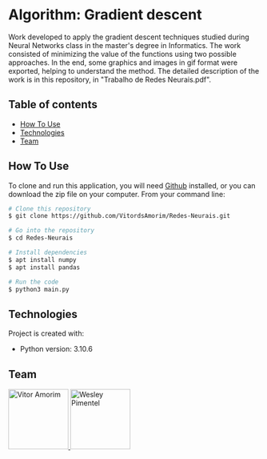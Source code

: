 # Algorithm: Gradient descent

Work developed to apply the gradient descent techniques studied during Neural Networks class in the master's degree in Informatics. The work consisted of minimizing the value of the functions using two possible approaches. In the end, some graphics and images in gif format were exported, helping to understand the method. The detailed description of the work is in this repository, in "Trabalho de Redes Neurais.pdf".

## Table of contents
* [How To Use](#how-to-use)
* [Technologies](#technologies)
* [Team](#team)


## How To Use

To clone and run this application, you will need [Github](https://github.com/git-guides/install-git) installed, or you can download the zip file on your computer. From your command line:

```bash
# Clone this repository
$ git clone https://github.com/VitordsAmorim/Redes-Neurais.git

# Go into the repository
$ cd Redes-Neurais

# Install dependencies
$ apt install numpy
$ apt install pandas

# Run the code
$ python3 main.py
```


## Technologies
Project is created with:
* Python version: 3.10.6

## Team

<div align="left">
  <a href="https://github.com/VitordsAmorim">
  <img src="https://github.com/VitordsAmorim.png" width="120" title="Vitor Amorim"/>
  </a>
  <a href="https://github.com/WesleyPereiraPimentel">
  <img src="https://github.com/WesleyPereiraPimentel.png" width="120" title="Wesley Pimentel"/>
  </a>
</div>





	
